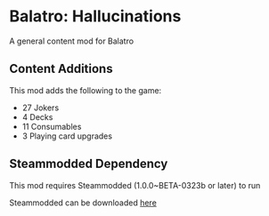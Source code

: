 # Balatro: Hallucinations
A general content mod for Balatro

## Content Additions
This mod adds the following to the game:

- 27 Jokers
- 4 Decks
- 11 Consumables
- 3 Playing card upgrades


## Steammodded Dependency

This mod requires Steammodded (1.0.0~BETA-0323b or later) to run

Steammodded can be downloaded [here](https://github.com/Steamodded/smods/tree/main)
